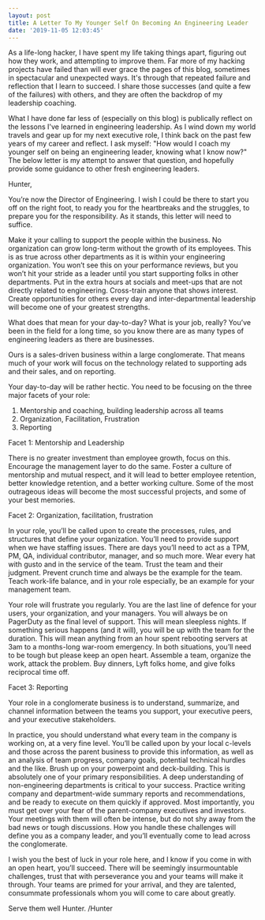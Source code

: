 ```yaml
---
layout: post
title: A Letter To My Younger Self On Becoming An Engineering Leader
date: '2019-11-05 12:03:45'
---
```


As a life-long hacker, I have spent my life taking things apart, figuring out how they work, and attempting to improve them.  Far more of my hacking projects have failed than will ever grace the pages of this blog, sometimes in spectacular and unexpected ways.  It's through that repeated failure and reflection that I learn to succeed. I share those successes (and quite a few of the failures) with others, and they are often the backdrop of my leadership coaching. 

What I have done far less of (especially on this blog) is publically reflect on the lessons I've learned in engineering leadership.  As I wind down my world travels and gear up for my next executive role, I think back on the past few years of my career and reflect.  I ask myself: "How would I coach my younger self on being an engineering leader, knowing what I know now?"  The below letter is my attempt to answer that question, and hopefully provide some guidance to other fresh engineering leaders. 

Hunter,

You’re now the Director of Engineering.  I wish I could be there to start you off on the right foot, to ready you for the heartbreaks and the struggles, to prepare you for the responsibility.  As it stands, this letter will need to suffice. 

Make it your calling to support the people within the business.  No organization can grow long-term without the growth of its employees.  This is as true across other departments as it is within your engineering organization.  You won’t see this on your performance reviews, but you won’t hit your stride as a leader until you start supporting folks in other departments.   Put in the extra hours at socials and meet-ups that are not directly related to engineering.  Cross-train anyone that shows interest.  Create opportunities for others every day and inter-departmental leadership will become one of your greatest strengths.  

What does that mean for your day-to-day?  What is your job, really?  You’ve been in the field for a long time, so you know there are as many types of engineering leaders as there are businesses.   

Ours is a sales-driven business within a large conglomerate. That means much of your work will focus on the technology related to supporting ads and their sales, and on reporting. 

Your day-to-day will be rather hectic. You need to be focusing on the three major facets of your role:
1. Mentorship and coaching, building leadership across all teams
2. Organization, Facilitation, Frustration
3. Reporting

Facet 1: Mentorship and Leadership

There is no greater investment than employee growth, focus on this.  Encourage the management layer to do the same. Foster a culture of mentorship and mutual respect, and it will lead to better employee retention, better knowledge retention, and a better working culture. Some of the most outrageous ideas will become the most successful projects, and some of your best memories. 

Facet 2: Organization, facilitation, frustration

In your role, you’ll be called upon to create the processes, rules, and structures that define your organization. You’ll need to provide support when we have staffing issues. There are days you’ll need to act as a TPM, PM, QA, individual contributor, manager, and so much more. Wear every hat with gusto and in the service of the team. Trust the team and their judgment.  Prevent crunch time and always be the example for the team. Teach work-life balance, and in your role especially, be an example for your management team.

Your role will frustrate you regularly. You are the last line of defence for your users, your organization, and your managers. You will always be on PagerDuty as the final level of support.  This will mean sleepless nights. If something serious happens (and it will), you will be up with the team for the duration. This will mean anything from an hour spent rebooting servers at 3am to a months-long war-room emergency. In both situations, you’ll need to be tough but please keep an open heart. Assemble a team, organize the work, attack the problem.  Buy dinners, Lyft folks home, and give folks reciprocal time off. 

Facet 3: Reporting

Your role in a conglomerate business is to understand, summarize, and channel information between the teams you support, your executive peers, and your executive stakeholders.  

In practice, you should understand what every team in the company is working on, at a very fine level. You’ll be called upon by your local c-levels and those across the parent business to provide this information, as well as an analysis of team progress, company goals, potential technical hurdles and the like. Brush up on your powerpoint and deck-building. This is absolutely one of your primary responsibilities.  A deep understanding of non-engineering departments is critical to your success.  Practice writing company and department-wide summary reports and recommendations, and be ready to execute on them quickly if approved.  Most importantly, you must get over your fear of the parent-company executives and investors.  Your meetings with them will often be intense, but do not shy away from the bad news or tough discussions.  How you handle these challenges will define you as a company leader, and you’ll eventually come to lead across the conglomerate.  

I wish you the best of luck in your role here, and I know if you come in with an open heart, you’ll succeed. There will be seemingly insurmountable challenges, trust that with perseverance you and your teams will make it through. Your teams are primed for your arrival, and they are talented, consummate professionals whom you will come to care about greatly.  

Serve them well Hunter.
/Hunter
